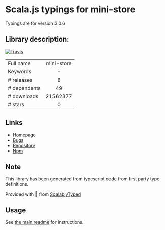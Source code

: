 
# Scala.js typings for mini-store

Typings are for version 3.0.6

## Library description:
[![Travis](https://img.shields.io/travis/yesmeck/mini-store.svg?style=flat-square)](https://travis-ci.org/yesmeck/mini-store)

|                    |                 |
| ------------------ | :-------------: |
| Full name          | mini-store |
| Keywords           | - |
| # releases         | 8 |
| # dependents       | 49 |
| # downloads        | 21562377 |
| # stars            | 0 |

## Links
- [Homepage](https://github.com/yesmeck/mini-store)
- [Bugs](https://github.com/yesmeck/mini-store/issues)
- [Repository](https://github.com/yesmeck/mini-store)
- [Npm](https://www.npmjs.com/package/mini-store)
    


## Note
This library has been generated from typescript code from first party type definitions.

Provided with :purple_heart: from [ScalablyTyped](https://github.com/oyvindberg/ScalablyTyped)

## Usage
See [the main readme](../../readme.md) for instructions.


